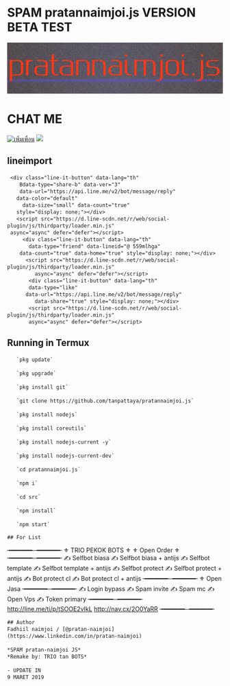 # SPAM pratannaimjoi.js VERSION BETA TEST
[![TrioPekokBots](/IMG_20190912_020132.jpg)]( )

# CHAT ME

<a href="http://nav.cx/2O0YaRR"><img src=
"https://scdn.line-apps.com/n/line_add_friends/btn/th.png" 
alt="เพิ่มเพื่อน" height="36" border="0"></a>
<img src="https://qr-official.line.me/sid/M/559mlhga.png">
##   lineimport
     <div class="line-it-button" data-lang="th" 
        Bdata-type="share-b" data-ver="3" 
        data-url="https://api.line.me/v2/bot/message/reply" 
       data-color="default" 
         data-size="small" data-count="true" 
       style="display: none;"></div>
       <script src="https://d.line-scdn.net/r/web/social-plugin/js/thirdparty/loader.min.js" 
     async="async" defer="defer"></script>
         <div class="line-it-button" data-lang="th" 
           data-type="friend" data-lineid="@ 559mlhga" 
        data-count="true" data-home="true" style="display: none;"></div>
          <script src="https://d.line-scdn.net/r/web/social-plugin/js/thirdparty/loader.min.js" 
             async="async" defer="defer"></script>
           <div class="line-it-button" data-lang="th" 
           data-type="like" 
          data-url="https://api.line.me/v2/bot/message/reply" 
             data-share="true" style="display: none;"></div>
           <script src="https://d.line-scdn.net/r/web/social-plugin/js/thirdparty/loader.min.js" 
           async="async" defer="defer"></script>

## Running in Termux

       `pkg update`

       `pkg upgrade`

       `pkg install git`

       `git clone https://github.com/tanpattaya/pratannaimjoi.js`

       `pkg install nodejs`

       `pkg install coreutils`

       `pkg install nodejs-current -y`

       `pkg install nodejs-current-dev`

       `cd pratannaimjoi.js`

       `npm i`

       `cd src`

       `npm install`

       `npm start`

```
## For List
```
 ╼━━━━━━─━━━━━━╾
⚜ TRIO PEKOK BOTS ⚜
   ⚜ Open Order ⚜
 ╼━━━━━━─━━━━━━╾
  ✍ Selfbot biasa
  ✍ Selfbot biasa + antijs
  ✍ Selfbot template
  ✍ Selfbot template + antijs
  ✍ Selfbot protect
  ✍ Selfbot protect + antijs
  ✍ Bot protect cl
  ✍ Bot protect cl + antijs
 ╼━━━━━━─━━━━━━╾
    ⚜ Open Jasa
 ╼━━━━━━─━━━━━━╾
   ✍ Login bypass
   ✍ Spam invite
   ✍ Spam mc
   ✍ Open Vps 
   ✍ Token primary 
 ╼━━━━━━─━━━━━━╾
   http://line.me/ti/p/tSOOE2vIkL
   http://nav.cx/2O0YaRR
 ╼━━━━━━─━━━━━━╾

```
## Author
Fadhiil naimjoi / [@pratan-naimjoi](https://www.linkedin.com/in/pratan-naimjoi)

*SPAM pratan-naimjoi JS*
*Remake by: TRIO tan BOTS*

- UPDATE IN
9 MARET 2019
